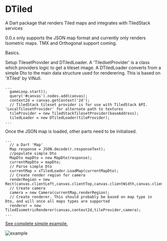 DTiled
======

A Dart package that renders Tiled maps and integrates with TiledStack services

0.0.x only supports the JSON map format and currently only renders Isometric maps. TMX and Orthogonal support coming.

Basics.

Setup TilesetProvider and DTiledLoader. A 'TiledsetProvider' is a class which providers logic to get a tileset image.
A DTiledLoader converts from a simple Dto to the main data structure used for renderering. This is based on 'XTiled' by ViNull.

```
...
  gameLoop.start();
  query('#canvas').nodes.add(canvas);
  context2d = canvas.getContext('2d');
  // TiledStack tileset provider is for use with TiledStack API. 'LocalTilesetProvider' for alternate path to textures
  tileProvider = new TiledStackTilesetProvider(baseAddress);
  tiledLoader = new DTiledLoader(tileProvider);
...

```

Once the JSON map is loaded, other parts need to be initialised. 

```
...
  // a Dart 'Map'
  Map response = JSON.decode(r.responseText); 
  //populate simple Dto
  MapDto mapDto = new MapDto(response); 
  currentMapDto = mapDto;
  // Parse simple Dto
  currentMap = xTiledLoader.LoadMap(currentMapDto); 
  // Create render region for camera
  renderRegion = new Rect(canvas.clientLeft,canvas.clientTop,canvas.clientWidth,canvas.clientHeight); 
  // Create camera
  camera = new Camera(currentMap,renderRegion);
  // Create renderer. This should probably be based on map type in Dto, and will once all maps types are supported
  renderer = new TiledIsometricRenderer(canvas,context2d,tileProvider,camera);
...
```

[See complete simple example.](https://github.com/Layoric/DTiled/wiki/Simple-DTiled-example)

![example](http://3.bp.blogspot.com/-r5wizd17O6o/UqQhv1opKKI/AAAAAAAABjE/pY04lWEXMhc/s1600/dtiled_example.png)
